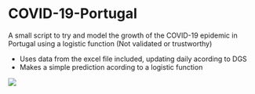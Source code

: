 # COVID-19-Portugal
A small script to try and model the growth of the COVID-19 epidemic in Portugal using a logistic function (Not validated or trustworthy)

+ Uses data from the excel file included, updating daily acording to DGS
+ Makes a simple prediction acording to a logistic function


<img src="https://render.githubusercontent.com/render/math?math=f(x) = \frac{L}{1+e^{-k(x-x_0)}}">
